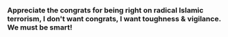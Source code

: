 ### Appreciate the congrats for being right on radical Islamic terrorism, I don't want congrats, I want toughness & vigilance. We must be smart!